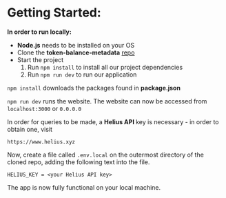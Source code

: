 # **Getting Started:**

**In order to run locally:**


- **Node.js** needs to be installed on your OS
- Clone the **token-balance-metadata** [repo](https://github.com/Tidelaw/pyre.git)
- Start the project
    1. Run `npm install` to install all our project dependencies
    2. Run `npm run dev` to run our application


`npm install` downloads the packages found in **package.json**

`npm run dev` runs the website. The website can now be accessed from `localhost:3000` or `0.0.0.0`

In order for queries to be made, a **Helius API** key is necessary - in order to obtain one, visit 

`https://www.helius.xyz `

Now, create a file called `.env.local` on the outermost directory of the cloned repo, adding the following text into the file.

```
HELIUS_KEY = <your Helius API key>
```
The app is now fully functional on your local machine.